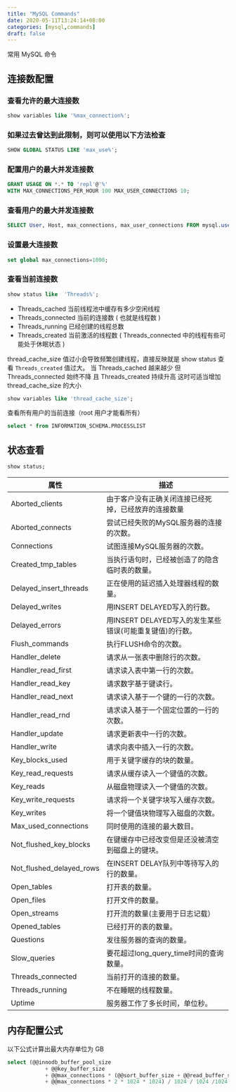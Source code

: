 ```yaml
---
title: "MySQL Commands"
date: 2020-05-11T13:24:14+08:00
categories: [mysql,commands]
draft: false
---
```


常用 MySQL 命令

## 连接数配置

### 查看允许的最大连接数

```sql
show variables like '%max_connection%';
```
### 如果过去曾达到此限制，则可以使用以下方法检查

```sql
SHOW GLOBAL STATUS LIKE 'max_use%';
```

### 配置用户的最大并发连接数

```sql
GRANT USAGE ON *.* TO 'repl'@'%'
WITH MAX_CONNECTIONS_PER_HOUR 100 MAX_USER_CONNECTIONS 10;
```

### 查看用户的最大并发连接数

```sql
SELECT User, Host, max_connections, max_user_connections FROM mysql.user;
```

### 设置最大连接数

```sql
set global max_connections=1000;
```

### 查看当前连接数

```sql
show status like  'Threads%';
```

* Threads_cached 当前线程池中缓存有多少空闲线程
* Threads_connected 当前的连接数 ( 也就是线程数 )
* Threads_running 已经创建的线程总数
* Threads_created 当前激活的线程数 ( Threads_connected 中的线程有些可能处于休眠状态 )

thread_cache_size 值过小会导致频繁创建线程，直接反映就是 show status 查看 `Threads_created` 值过大。
当 Threads_cached 越来越少 但 Threads_connected 始终不降 且 Threads_created 持续升高
这时可适当增加 thread_cache_size 的大小

```sql
show variables like 'thread_cache_size';
```

查看所有用户的当前连接（root 用户才能看所有）

```sql
select * from INFORMATION_SCHEMA.PROCESSLIST
```

## 状态查看

```sql
show status;
```

| 属性 | 描述 |
| ---- | ---- |
|Aborted_clients |由于客户没有正确关闭连接已经死掉，已经放弃的连接数量|
|Aborted_connects |尝试已经失败的MySQL服务器的连接的次数。|
|Connections |试图连接MySQL服务器的次数。|
|Created_tmp_tables |当执行语句时，已经被创造了的隐含临时表的数量。|
|Delayed_insert_threads |正在使用的延迟插入处理器线程的数量。|
|Delayed_writes |用INSERT DELAYED写入的行数。|
|Delayed_errors |用INSERT DELAYED写入的发生某些错误(可能重复键值)的行数。|
|Flush_commands |执行FLUSH命令的次数。|
|Handler_delete |请求从一张表中删除行的次数。|
|Handler_read_first |请求读入表中第一行的次数。|
|Handler_read_key |请求数字基于键读行。|
|Handler_read_next |请求读入基于一个键的一行的次数。|
|Handler_read_rnd |请求读入基于一个固定位置的一行的次数。|
|Handler_update |请求更新表中一行的次数。|
|Handler_write |请求向表中插入一行的次数。|
|Key_blocks_used |用于关键字缓存的块的数量。|
|Key_read_requests |请求从缓存读入一个键值的次数。|
|Key_reads |从磁盘物理读入一个键值的次数。|
|Key_write_requests |请求将一个关键字块写入缓存次数。|
|Key_writes |将一个键值块物理写入磁盘的次数。|
|Max_used_connections |同时使用的连接的最大数目。|
|Not_flushed_key_blocks |在键缓存中已经改变但是还没被清空到磁盘上的键块。|
|Not_flushed_delayed_rows |在INSERT DELAY队列中等待写入的行的数量。|
|Open_tables |打开表的数量。|
|Open_files |打开文件的数量。|
|Open_streams |打开流的数量(主要用于日志记载）|
|Opened_tables |已经打开的表的数量。|
|Questions |发往服务器的查询的数量。|
|Slow_queries |要花超过long_query_time时间的查询数量。|
|Threads_connected |当前打开的连接的数量。|
|Threads_running |不在睡眠的线程数量。|
|Uptime |服务器工作了多长时间，单位秒。|


## 内存配置公式

以下公式计算出最大内存单位为 GB

```sql
select (@@innodb_buffer_pool_size
            + @@key_buffer_size
            + @@max_connections * (@@sort_buffer_size + @@read_buffer_size + @@binlog_cache_size)
            + @@max_connections * 2 * 1024 * 1024) / 1024 / 1024 /1024
```